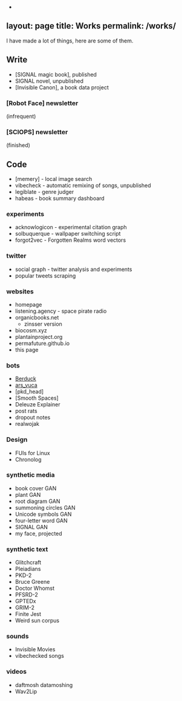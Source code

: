 -
layout: page
title: Works
permalink: /works/
---

I have made a lot of things, here are some of them.


## Write

- [SIGNAL  magic book], published
- SIGNAL novel, unpublished
- [Invisible Canon], a book data project

### [Robot Face] newsletter
(infrequent)

### [SCIOPS]  newsletter
(finished)


## Code

- [memery] - local image search
- vibecheck - automatic remixing of songs, unpublished
- legiblate - genre judger
- habeas - book summary dashboard

### experiments
- acknowlogicon - experimental citation graph
- solbuquerque - wallpaper switching script
- forgot2vec - Forgotten Realms word vectors

### twitter
- social graph - twitter analysis and experiments
- popular tweets scraping

### websites
- homepage
- listening.agency -  space pirate radio
- organicbooks.net
  - zinsser version
- biocosm.xyz
- plantainproject.org
- permafuture.github.io
- this page

### bots
- [Berduck](../bots/2020/12/15/Berduck.html) 
- [ars_vuca](../bots/2016/10/31/VUCA.html)
- [pkd_head]
- [Smooth Spaces]
- Deleuze Explainer 
- post rats
- dropout notes
- realwojak


### Design
- FUIs for Linux
- Chronolog 

### synthetic media
- book cover GAN
- plant GAN
- root diagram GAN
- summoning circles GAN
- Unicode symbols GAN
- four-letter word GAN
- SIGNAL GAN
- my face, projected

### synthetic text
- Glitchcraft
- Pleiadians
- PKD-2
- Bruce Greene
- Doctor Whomst
- PFSRD-2
- GPTEDx
- GRIM-2
- Finite Jest
- Weird sun corpus


### sounds
- Invisible Movies
- vibechecked songs

### videos
- daftmosh datamoshing
- Wav2Lip

